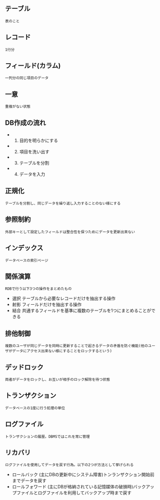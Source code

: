 ## テーブル
	表のこと
## レコード
	1行分
## フィールド(カラム)
	一列分の同じ項目のデータ
## 一意
	重複がない状態
## DB作成の流れ
- 1. 目的を明らかにする
- 2. 項目を洗い出す
- 3. テーブルを分割
- 4. データを入力
## 正規化
	テーブルを分割し、同じデータを繰り返し入力することのない様にする
## 参照制約
	外部キーとして設定したフィールドは整合性を保つためにデータを更新出来ない
## インデックス
	データベースの索引ページ
## 関係演算
	RDBで行う以下3つの操作をまとめたもの
- 選択
	テーブルから必要なレコードだけを抽出する操作
- 射影
	フィールドだけを抽出する操作
- 結合
	共通するフィールドを基準に複数のテーブルを1つにまとめることができる
## 排他制御
	複数のユーザが同じデータを同時に更新することで起きるデータの矛盾を防ぐ機能(他のユーザがデータにアクセス出来ない様にすることをロックするという)
## デッドロック
	両者がデータをロックし、お互いが相手のロック解除を待つ状態
## トランザクション
	データベースの1度に行う処理の単位
## ログファイル
	トランザクションの履歴。DBMSではこれを常に管理
## リカバリ
	ログファイルを使用してデータを戻す行為。以下の2つが方法として挙げられる
- ロールバック
	(主にDBの更新中にシステム障害)トンランザクション開始前までデータを戻す
- ロールフォワード
	(主にDBが格納されている記憶媒体の破損時)バックアップファイルとログファイルを利用してバックアップ時まで戻す

